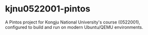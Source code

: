 # kjnu0522001-pintos
A Pintos project for Kongju National University's course (0522001), configured to build and run on modern Ubuntu/QEMU environments.
